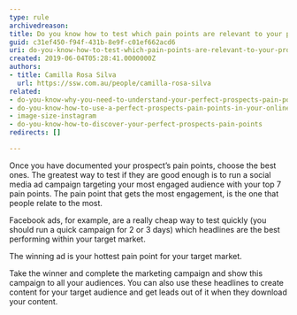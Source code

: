 ```yaml
---
type: rule
archivedreason: 
title: Do you know how to test which pain points are relevant to your prospect?
guid: c31ef450-f94f-431b-8e9f-c01ef662acd6
uri: do-you-know-how-to-test-which-pain-points-are-relevant-to-your-prospect
created: 2019-06-04T05:28:41.0000000Z
authors:
- title: Camilla Rosa Silva
  url: https://ssw.com.au/people/camilla-rosa-silva
related:
- do-you-know-why-you-need-to-understand-your-perfect-prospects-pain-points
- do-you-know-how-to-use-a-perfect-prospects-pain-points-in-your-online-marketing
- image-size-instagram
- do-you-know-how-to-discover-your-perfect-prospects-pain-points
redirects: []

---
```


Once you have documented your prospect’s pain points, choose the best ones. The greatest way to test if they are good enough is to run a social media ad campaign targeting your most engaged audience with your top 7 pain points. The pain point that gets the most engagement, is the one that people relate to the most.


<!--endintro-->

Facebook ads, for example, are a really cheap way to test quickly (you should run a quick campaign for 2 or 3 days) which headlines are the best performing within your target market.





The winning ad is your hottest pain point for your target market. 





Take the winner and complete the marketing campaign and show this campaign to all your audiences. You can also use these headlines to create content for your target audience and get leads out of it when they download your content.
